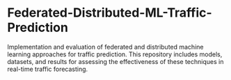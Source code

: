 # Federated-Distributed-ML-Traffic-Prediction
Implementation and evaluation of federated and distributed machine learning approaches for traffic prediction. This repository includes models, datasets, and results for assessing the effectiveness of these techniques in real-time traffic forecasting.
